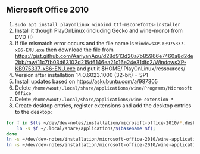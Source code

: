 ## Microsoft Office 2010

1. `sudo apt install playonlinux winbind ttf-mscorefonts-installer`
2. Install it though PlayOnLinux (including Gecko and wine-mono) from DVD (!)
3. If file mismatch error occurs and the file name is `WindowsXP-KB975337-x86-ENU.exe` then download the file from https://gist.github.com/AariyanApu/d28d913d20a7b85966e7460a8d2de2bb/raw/11c7fb03d63102d215d6146ea21c16e24e31dfc2/WindowsXP-KB975337-x86-ENU.exe and put it $HOME/.PlayOnLinux/ressources/
4. Version after installation 14.0.6023.1000 (32-bit) = SP1
5. Install updates based on https://askubuntu.com/a/987305
6. Delete `/home/wout/.local/share/applications/wine/Programs/Microsoft Office`
7. Delete `/home/wout/.local/share/applications/wine-extension-*`
8. Create desktop entries, register extensions and add the desktop entries to the desktop:
```sh
for f in $(ls ~/dev/dev-notes/installation/microsoft-office-2010/*.desktop); do
    ln -s $f ~/.local/share/applications/$(basename $f);
done
ln -s ~/dev/dev-notes/installation/microsoft-office-2010/wine-application-excel-2010.desktop ~/Desktop/Microsoft\ Excel\ 2010.desktop
ln -s ~/dev/dev-notes/installation/microsoft-office-2010/wine-application-word-2010.desktop ~/Desktop/Microsoft\ Word\ 2010.desktop
```
